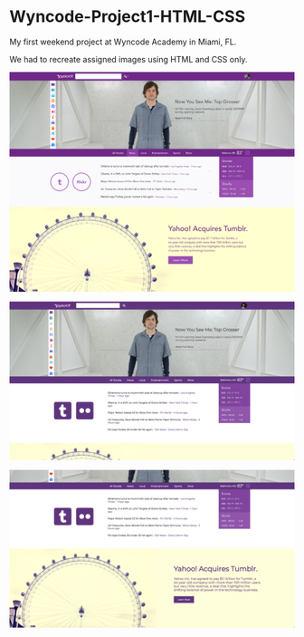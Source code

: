 # Wyncode-Project1-HTML-CSS

My first weekend project at Wyncode Academy in Miami, FL.

We had to recreate assigned images using HTML and CSS only.

![Yahoo Image](images/yahoo_eisenberg_project_reference.jpg)

![Yahoo Image](images/Jesse-Remade-1.png)

![Yahoo Image](images/Jesse-Remade-2.png)


